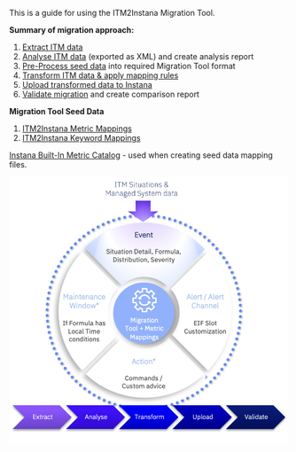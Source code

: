 This is a guide for using the ITM2Instana Migration Tool.

**Summary of migration approach:**

1. [Extract ITM data](./extract.md)
2. [Analyse ITM data](./analyse.md) (exported as XML) and create analysis report
3. [Pre-Process seed data](./preprocess.md) into required Migration Tool format
4. [Transform ITM data & apply mapping rules](./transform.md)
5. [Upload transformed data to Instana](./upload.md)
6. [Validate migration](./validate) and create comparison report

**Migration Tool Seed Data**

1. [ITM2Instana Metric Mappings](./metric_mappings.md)
2. [ITM2Instana Keyword Mappings](./metric_mappings.md)

[Instana Built-In Metric Catalog](https://ibm.box.com/s/36kqth4zskzf1erik04ea4lcu49ncsio) - used when creating  seed data mapping files.

![image info](./images/ITMSituations2InstanaEvents.png)
